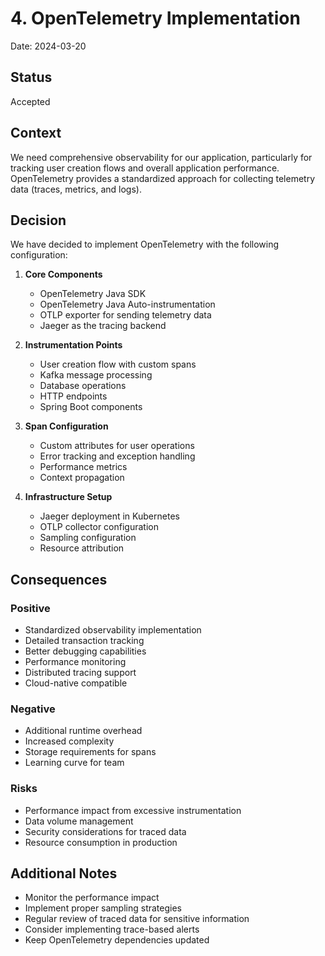 # 4. OpenTelemetry Implementation

Date: 2024-03-20

## Status

Accepted

## Context

We need comprehensive observability for our application, particularly for tracking user creation flows and overall application performance. OpenTelemetry provides a standardized approach for collecting telemetry data (traces, metrics, and logs).

## Decision

We have decided to implement OpenTelemetry with the following configuration:

1. **Core Components**
   - OpenTelemetry Java SDK
   - OpenTelemetry Java Auto-instrumentation
   - OTLP exporter for sending telemetry data
   - Jaeger as the tracing backend

2. **Instrumentation Points**
   - User creation flow with custom spans
   - Kafka message processing
   - Database operations
   - HTTP endpoints
   - Spring Boot components

3. **Span Configuration**
   - Custom attributes for user operations
   - Error tracking and exception handling
   - Performance metrics
   - Context propagation

4. **Infrastructure Setup**
   - Jaeger deployment in Kubernetes
   - OTLP collector configuration
   - Sampling configuration
   - Resource attribution

## Consequences

### Positive
- Standardized observability implementation
- Detailed transaction tracking
- Better debugging capabilities
- Performance monitoring
- Distributed tracing support
- Cloud-native compatible

### Negative
- Additional runtime overhead
- Increased complexity
- Storage requirements for spans
- Learning curve for team

### Risks
- Performance impact from excessive instrumentation
- Data volume management
- Security considerations for traced data
- Resource consumption in production

## Additional Notes

- Monitor the performance impact
- Implement proper sampling strategies
- Regular review of traced data for sensitive information
- Consider implementing trace-based alerts
- Keep OpenTelemetry dependencies updated 